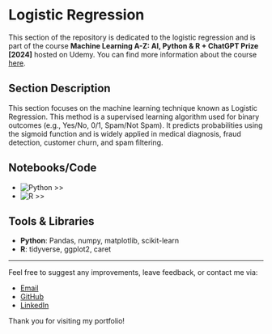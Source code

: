 # Logistic Regression

This section of the repository is dedicated to the logistic regression and is part of the course **Machine Learning A-Z: AI, Python & R + ChatGPT Prize [2024]** hosted on Udemy. You can find more information about the course [here](https://www.udemy.com/course/machinelearning).

## Section Description

This section focuses on the machine learning technique known as Logistic Regression. This method is a supervised learning algorithm used for binary outcomes (e.g., Yes/No, 0/1, Spam/Not Spam). It predicts probabilities using the sigmoid function and is widely applied in medical diagnosis, fraud detection, customer churn, and spam filtering. 

## Notebooks/Code

+ ![Python >>](./01_Python/)
+ ![R >>](./02_R/)

## Tools & Libraries

+ **Python**: Pandas, numpy, matplotlib, scikit-learn
+ **R**: tidyverse, ggplot2, caret

---

Feel free to suggest any improvements, leave feedback, or contact me via:
- [Email](mailto:daluchki@gmail.com)
- [GitHub](https://github.com/daluchkin)
- [LinkedIn](https://www.linkedin.com/in/dmitry-luchkin/)

Thank you for visiting my portfolio!

